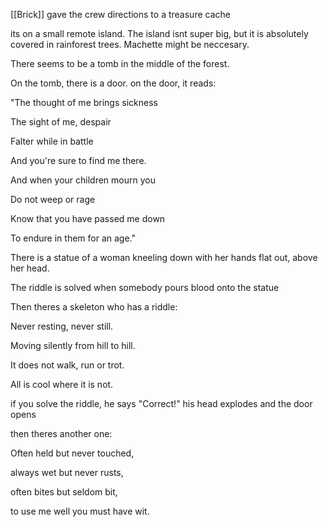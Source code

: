 [[Brick]] gave the crew directions to a treasure cache

its on a small remote island. The island isnt super big, but it is absolutely covered in rainforest trees. Machette might be neccesary.

There seems to be a tomb in the middle of the forest.

On the tomb, there is a door. on the door, it reads:


"The thought of me brings sickness

The sight of me, despair

Falter while in battle

And you're sure to find me there.

And when your children mourn you

Do not weep or rage

Know that you have passed me down

To endure in them for an age."

There is a statue of a woman kneeling down with her hands flat out, above her head.

The riddle is solved when somebody pours blood onto the statue


Then theres a skeleton who has a riddle:

Never resting, never still.

Moving silently from hill to hill.

It does not walk, run or trot.

All is cool where it is not.

if you solve the riddle, he says "Correct!" his head explodes and the door opens

then theres another one:

Often held but never touched,

always wet but never rusts,

often bites but seldom bit,

to use me well you must have wit.

